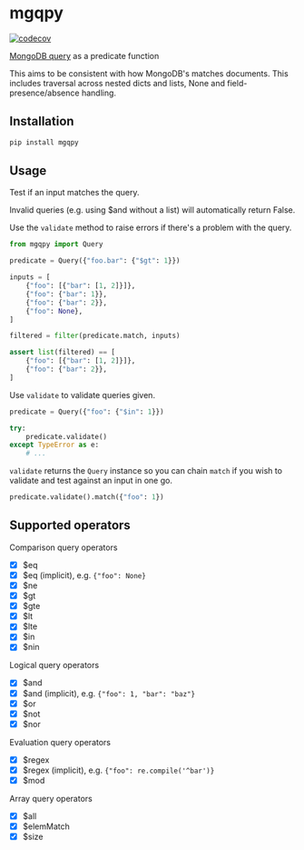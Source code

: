 # mgqpy

[![codecov](https://codecov.io/gh/weiliddat/mgqpy/graph/badge.svg?token=CuQS0w5IkL)](https://codecov.io/gh/weiliddat/mgqpy)

[MongoDB query](https://www.mongodb.com/docs/manual/reference/operator/query/) as a predicate function

This aims to be consistent with how MongoDB's matches documents. This includes traversal across nested dicts and lists, None and field-presence/absence handling.

## Installation

```sh
pip install mgqpy
```

## Usage

Test if an input matches the query.

Invalid queries (e.g. using $and without a list) will automatically return False.

Use the `validate` method to raise errors if there's a problem with the query.

```python
from mgqpy import Query

predicate = Query({"foo.bar": {"$gt": 1}})

inputs = [
    {"foo": [{"bar": [1, 2]}]},
    {"foo": {"bar": 1}},
    {"foo": {"bar": 2}},
    {"foo": None},
]

filtered = filter(predicate.match, inputs)

assert list(filtered) == [
    {"foo": [{"bar": [1, 2]}]},
    {"foo": {"bar": 2}},
]
```

Use `validate` to validate queries given.

```python
predicate = Query({"foo": {"$in": 1}})

try:
    predicate.validate()
except TypeError as e:
    # ...
```

`validate` returns the `Query` instance so you can chain `match` if you wish to validate and test against an input in one go.

```python
predicate.validate().match({"foo": 1})
```

## Supported operators

Comparison query operators

- [x] \$eq
- [x] \$eq (implicit), e.g. `{"foo": None}`
- [x] \$ne
- [x] \$gt
- [x] \$gte
- [x] \$lt
- [x] \$lte
- [x] \$in
- [x] \$nin

Logical query operators

- [x] \$and
- [x] \$and (implicit), e.g. `{"foo": 1, "bar": "baz"}`
- [x] \$or
- [x] \$not
- [x] \$nor

Evaluation query operators

- [x] \$regex
- [x] \$regex (implicit), e.g. `{"foo": re.compile('^bar')}`
- [x] \$mod

Array query operators

- [x] \$all
- [x] \$elemMatch
- [x] \$size
